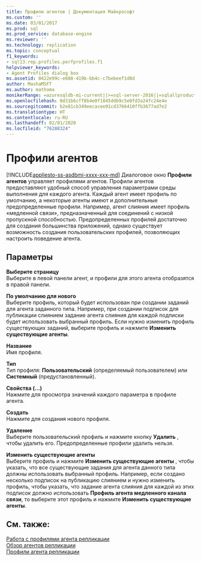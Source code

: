 ```yaml
---
title: Профили агентов | Документация Майкрософт
ms.custom: ''
ms.date: 03/01/2017
ms.prod: sql
ms.prod_service: database-engine
ms.reviewer: ''
ms.technology: replication
ms.topic: conceptual
f1_keywords:
- sql13.rep.profiles.perfprofiles.f1
helpviewer_keywords:
- Agent Profiles dialog box
ms.assetid: 0422e99c-e688-419b-bb4c-c7bebeef1d8d
author: MashaMSFT
ms.author: mathoma
monikerRange: =azuresqldb-mi-current||>=sql-server-2016||=sqlallproducts-allversions
ms.openlocfilehash: 0d31b6cff8b4e0f1845ddb9c5e0fd3a24fc24e4e
ms.sourcegitcommit: b2e81cb349eecacee91cd3766410ffb3677ad7e2
ms.translationtype: HT
ms.contentlocale: ru-RU
ms.lasthandoff: 02/01/2020
ms.locfileid: "76288324"
---
```

# <a name="agent-profiles"></a>Профили агентов
[!INCLUDE[appliesto-ss-asdbmi-xxxx-xxx-md](../../includes/appliesto-ss-asdbmi-xxxx-xxx-md.md)]
  Диалоговое окно **Профили агентов** управляет профилями агентов. Профили агентов предоставляют удобный способ управления параметрами среды выполнения для каждого агента. Каждый агент имеет профиль по умолчанию, а некоторые агенты имеют и дополнительные предопределенные профили. Например, агент слияния имеет профиль «медленной связи», предназначенный для соединений с низкой пропускной способностью. Предопределенных профилей достаточно для создания большинства приложений, однако существует возможность создания пользовательских профилей, позволяющих настроить поведение агента.  
  
## <a name="options"></a>Параметры  
 **Выберите страницу**  
 Выберите в левой панели агент, и профили для этого агента отобразятся в правой панели.  
  
 **По умолчанию для нового**  
 Выберите профиль, который будет использован при создании заданий для агента заданного типа. Например, при создании подписок для публикации слиянием задание агента слияния для каждой подписки будет использовать выбранный профиль. Если нужно изменить профиль существующих заданий, выберите профиль и нажмите **Изменить существующие агенты**.  
  
 **Название**  
 Имя профиля.  
  
 **Тип**  
 Тип профиля: **Пользовательский** (определяемый пользователем) или **Системный** (предустановленный).  
  
 **Свойства (...)**  
 Нажмите для просмотра значений каждого параметра в профиле агента.  
  
 **Создать**  
 Нажмите для создания нового профиля.  
  
 **Удаление**  
 Выберите пользовательский профиль и нажмите кнопку **Удалить** , чтобы удалить его. Предопределенные профили удалить нельзя.  
  
 **Изменить существующие агенты**  
 Выберите профиль и нажмите **Изменить существующие агенты** , чтобы указать, что все существующие задания для агента данного типа должны использовать выбранный профиль. Например, если создано несколько подписок на публикацию слиянием и нужно изменить профиль, чтобы указать, что задание агента слияния для каждой из этих подписок должно использовать **Профиль агента медленного канала связи**, то выберите этот профиль и нажмите **Изменить существующие агенты**.  
  
## <a name="see-also"></a>См. также:  
 [Работа с профилями агента репликации](../../relational-databases/replication/agents/work-with-replication-agent-profiles.md)   
 [Обзор агентов репликации](../../relational-databases/replication/agents/replication-agents-overview.md)   
 [Профили агента репликации](../../relational-databases/replication/agents/replication-agent-profiles.md)  
  
  
